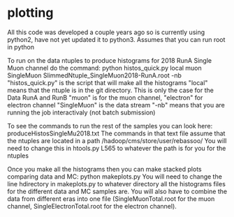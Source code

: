 # plotting
All this code was developed a couple years ago so is currently using python2, have not yet updated it to python3. Assumes that you can run root in python

To run on the data ntuples to produce histograms for 2018 RunA Single Muon channel do the command:
python histos_quick.py local muon SingleMuon SlimmedNtuple_SingleMuon2018-RunA.root -nb
"histos_quick.py" is the script that will make all the histograms
"local" means that the ntuple is in the git directory. This is only the case for the Data RunA and RunB
"muon" is for the muon channel, "electron" for electron channel
"SingleMuon" is the data stream
"-nb" means that you are running the job interactivaly (not batch submission)

To see the commands to run the rest of the samples you can look here:
produceHistosSingleMu2018.txt
The commands in that text file assume that the ntuples are located in a path /hadoop/cms/store/user/rebassoo/
You will need to change this in htools.py L565 to whatever the path is for you for the ntuples

Once you make all the histograms then you can make stacked plots comparing data and MC:
python makeplots.py
You will need to change the line hdirectory in makeplots.py to whatever directory all the histograms files for the different data and MC samples are. You will also have to combine the data from different eras into one file (SingleMuonTotal.root for the muon channel, SingleElectronTotal.root for the electron channel).
